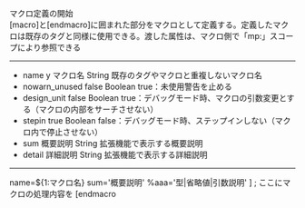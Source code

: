 マクロ定義の開始  
[macro]と[endmacro]に囲まれた部分をマクロとして定義する。定義したマクロは既存のタグと同様に使用できる。渡した属性は、マクロ側で「mp:」スコープにより参照できる

***
- name	y	マクロ名	String	既存のタグやマクロと重複しないマクロ名
- nowarn_unused		false	Boolean	true：未使用警告を止める
- design_unit		false	Boolean	true：デバッグモード時、マクロの引数変更とする（マクロの内部をサーチさせない）
- stepin		true	Boolean	false：デバッグモード時、ステップインしない（マクロ内で停止させない）
- sum		概要説明	String	拡張機能で表示する概要説明
- detail		詳細説明	String	拡張機能で表示する詳細説明

***
name=${1:マクロ名}
	sum='概要説明'
	%aaa='型|省略値|引数説明'
]
	; ここにマクロの処理内容を
[endmacro
